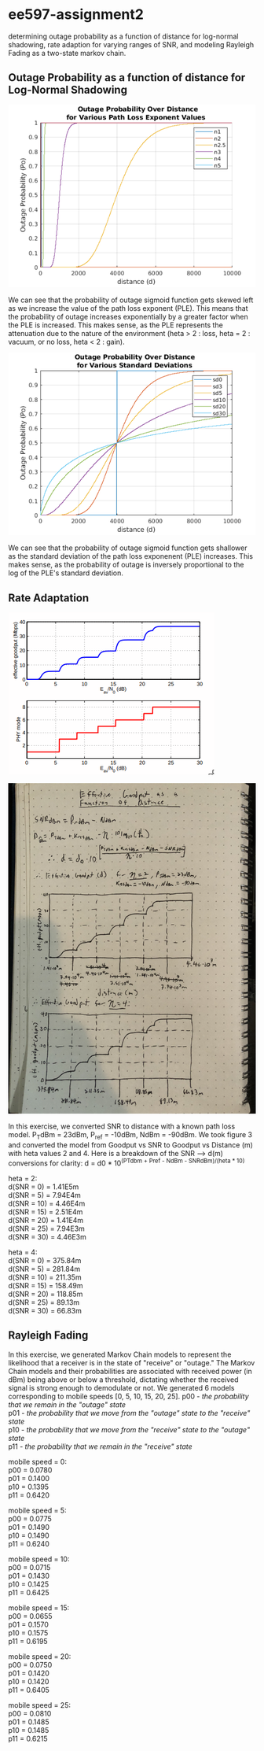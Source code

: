 # ee597-assignment2
determining outage probability as a function of distance for log-normal shadowing, rate adaption for varying ranges of SNR, and modeling Rayleigh Fading as a two-state markov chain.


## Outage Probability as a function of distance for Log-Normal Shadowing 
![*Figure 1: Probability of Outage for Various Path Loss Exponent Values*](p1_pathLossExp.png)

We can see that the probability of outage sigmoid function gets skewed left as we increase the value of the path loss exponent (PLE). This means that the probability of outage increases exponentially by a greater factor when the PLE is increased. This makes sense, as the PLE represents the attenuation due to the nature of the environment (heta > 2 : loss, heta = 2 : vacuum, or no loss, heta < 2 : gain).

![*Figure 2: Probability of Outage for Various Standard Deviations (as applied to the Path Loss Exponent)*](p1_sd.png)

We can see that the probability of outage sigmoid function gets shallower as the standard deviation of the path loss exponenent (PLE) increases. This makes sense, as the probability of outage is inversely proportional to the log of the PLE's standard deviation.

## Rate Adaptation
![*Figure 3: Effective Goodput (Mbps) as a function of SNR*](eff_goodput_vs_snr.png)

![*Figure 4: Effective Goodput (Mbps) as a function of Distance (m)*](eff_goodput_vs_d.png)

In this exercise, we converted SNR to distance with a known path loss model. P<sub>T</sub>dBm = 23dBm, P<sub>ref</sub> = -10dBm, NdBm = -90dBm. We took figure 3 and converted the model from Goodput vs SNR to Goodput vs Distance (m) with heta values 2 and 4.
Here is a breakdown of the SNR --> d(m) conversions for clarity:
d = d0 * 10<sup>(PTdbm + Pref - NdBm - SNRdBm)/(heta * 10)</sup>

heta = 2:<br>
d(SNR = 0)  = 1.41E5m<br>
d(SNR = 5)  = 7.94E4m<br>
d(SNR = 10) = 4.46E4m<br>
d(SNR = 15) = 2.51E4m<br>
d(SNR = 20) = 1.41E4m<br>
d(SNR = 25) = 7.94E3m<br>
d(SNR = 30) = 4.46E3m<br>

heta = 4:<br>
d(SNR = 0)  = 375.84m<br>
d(SNR = 5)  = 281.84m<br>
d(SNR = 10) = 211.35m<br>
d(SNR = 15) = 158.49m<br>
d(SNR = 20) = 118.85m<br>
d(SNR = 25) = 89.13m<br>
d(SNR = 30) = 66.83m<br>

## Rayleigh Fading
In this exercise, we generated Markov Chain models to represent the likelihood that a receiver is in the state of "receive" or "outage." The Markov Chain models and their probabilities are associated with received power (in dBm) being above or below a threshold, dictating whether the received signal is strong enough to demodulate or not. We generated 6 models corresponding to mobile speeds [0, 5, 10, 15, 20, 25]. 
p00 - *the probability that we remain in the "outage" state*<br>
p01 - *the probability that we move from the "outage" state to the "receive" state*<br>
p10 - *the probability that we move from the "receive" state to the "outage" state*<br>
p11 - *the probability that we remain in the "receive" state*<br>

mobile speed = 0:<br>
p00 = 0.0780<br>
p01 = 0.1400<br>
p10 = 0.1395<br>
p11 = 0.6420<br>

mobile speed = 5:<br>
p00 = 0.0775<br>
p01 = 0.1490<br>
p10 = 0.1490<br>
p11 = 0.6240<br>

mobile speed = 10:<br>
p00 = 0.0715<br>
p01 = 0.1430<br>
p10 = 0.1425<br>
p11 = 0.6425<br>

mobile speed = 15:<br>
p00 = 0.0655<br>
p01 = 0.1570<br>
p10 = 0.1575<br>
p11 = 0.6195<br>

mobile speed = 20:<br>
p00 = 0.0750<br>
p01 = 0.1420<br>
p10 = 0.1420<br>
p11 = 0.6405<br>

mobile speed = 25:<br>
p00 = 0.0810<br>
p01 = 0.1485<br>
p10 = 0.1485<br>
p11 = 0.6215<br>
